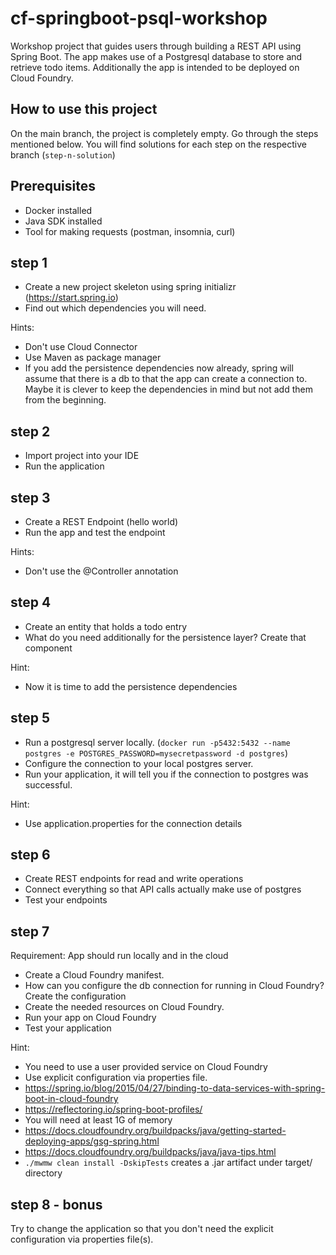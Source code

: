 # cf-springboot-psql-workshop

Workshop project that guides users through building a REST API using Spring Boot. The app makes use of a Postgresql database to store and retrieve todo items. Additionally the app is intended to be deployed on Cloud Foundry. 

## How to use this project
On the main branch, the project is completely empty. Go through the steps mentioned below. You will find solutions for each step on the respective branch (`step-n-solution`)

## Prerequisites
* Docker installed 
* Java SDK installed
* Tool for making requests (postman, insomnia, curl)

## step 1 
* Create a new project skeleton using spring initializr (https://start.spring.io)
* Find out which dependencies you will need. 

Hints: 
* Don't use Cloud Connector 
* Use Maven as package manager
* If you add the persistence dependencies now already, spring will assume that there is a db to that the app can create a connection to. Maybe it is clever to keep the dependencies in mind but not add them from the beginning. 

## step 2
* Import project into your IDE
* Run the application 

## step 3
* Create a REST Endpoint (hello world)
* Run the app and test the endpoint

Hints:
* Don't use the @Controller annotation

## step 4 
* Create an entity that holds a todo entry 
* What do you need additionally for the persistence layer? Create that component

Hint:
* Now it is time to add the persistence dependencies

## step 5 
* Run a postgresql server locally. (`docker run -p5432:5432 --name postgres -e POSTGRES_PASSWORD=mysecretpassword -d postgres`)
* Configure the connection to your local postgres server.
* Run your application, it will tell you if the connection to postgres was successful. 

Hint:
* Use application.properties for the connection details

## step 6 
* Create REST endpoints for read and write operations
* Connect everything so that API calls actually make use of postgres
* Test your endpoints

## step 7 
Requirement: App should run locally and in the cloud

* Create a Cloud Foundry manifest.
* How can you configure the db connection for running in Cloud Foundry? Create the configuration
* Create the needed resources on Cloud Foundry.
* Run your app on Cloud Foundry
* Test your application

Hint: 
* You need to use a user provided service on Cloud Foundry
* Use explicit configuration via properties file. 
* https://spring.io/blog/2015/04/27/binding-to-data-services-with-spring-boot-in-cloud-foundry
* https://reflectoring.io/spring-boot-profiles/ 
* You will need at least 1G of memory
* https://docs.cloudfoundry.org/buildpacks/java/getting-started-deploying-apps/gsg-spring.html
* https://docs.cloudfoundry.org/buildpacks/java/java-tips.html
* `./mwmw clean install -DskipTests` creates a .jar artifact under target/ directory

## step 8 - bonus
Try to change the application so that you don't need the explicit configuration via properties file(s).
